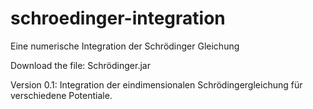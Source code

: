 # schroedinger-integration

Eine numerische Integration der Schrödinger Gleichung

Download the file: Schrödinger.jar

Version 0.1:
Integration der eindimensionalen Schrödingergleichung für verschiedene Potentiale.
